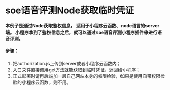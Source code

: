 # soe语音评测Node获取临时凭证

#### 本例子是通过Node获取鉴权信息， 适用于小程序云函数、node语言的server端。 小程序拿到了鉴权信息之后，就可以通过soe语音评测小程序插件来进行语音评测。

#### 步骤：
1. 把authorization.js上传到server或者小程序云函数内； 
2. 入口文件直接调用get方法就能获取到临时凭证，返回给小程序； 
3. 正式部署时请再后端加一层自己网站本身的权限检验，如果是使用自带权限检验的小程序云函数，则不用。 
